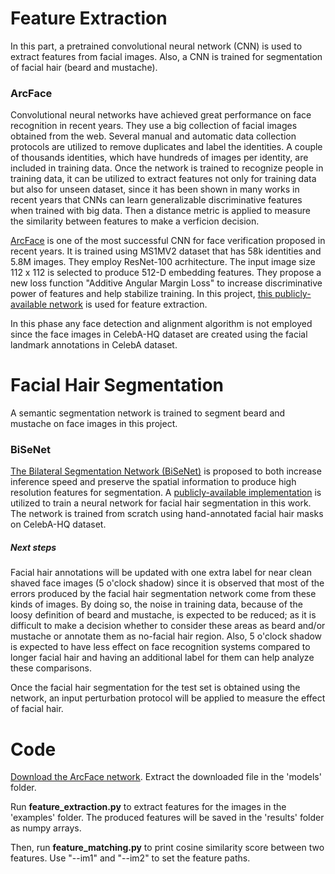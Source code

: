 # Feature Extraction

In this part, a pretrained convolutional neural network (CNN) is used to extract features from facial images. Also, a CNN is trained for segmentation of facial hair (beard and mustache).

### ArcFace
Convolutional neural networks have achieved great performance on face recognition in recent years. They use a big collection of facial images obtained from the web. Several manual and automatic data collection protocols are utilized to remove duplicates and label the identities. A couple of thousands identities, which have hundreds of images per identity, are included in training data.  Once the network is trained to recognize people in training data, it can be utilized to extract features not only for training data but also for unseen dataset, since it has been shown in many works in recent years that CNNs can learn generalizable discriminative features when trained with big data. Then a distance metric is applied to measure the similarity between features to make a verficion decision.

[ArcFace](https://openaccess.thecvf.com/content_CVPR_2019/papers/Deng_ArcFace_Additive_Angular_Margin_Loss_for_Deep_Face_Recognition_CVPR_2019_paper.pdf) is one of the most successful CNN for face verification proposed in recent years. It is trained using MS1MV2 dataset that has 58k identities and 5.8M images. They employ ResNet-100 acrhitecture. The input image size 112 x 112 is selected to produce 512-D embedding features. They propose a new loss function "Additive Angular Margin Loss" to increase discriminative power of features and help stabilize training. In this project, [this publicly-available network](https://github.com/deepinsight/insightface) is used for feature extraction. 

In this phase any face detection and alignment algorithm is not employed since the face images in CelebA-HQ dataset are created using the facial landmark annotations in CelebA dataset.

# Facial Hair Segmentation
A semantic segmentation network is trained to segment beard and mustache on face images in this project.

### BiSeNet
[The Bilateral Segmentation Network (BiSeNet)](https://openaccess.thecvf.com/content_ECCV_2018/papers/Changqian_Yu_BiSeNet_Bilateral_Segmentation_ECCV_2018_paper.pdf) is proposed to both increase inference speed and preserve the spatial information to produce high resolution features for segmentation. A [publicly-available implementation](https://github.com/zllrunning/face-parsing.PyTorch) is utilized to train a neural network for facial hair segmentation in this work. The network is trained from scratch using hand-annotated facial hair masks on CelebA-HQ dataset.

##### Next steps
Facial hair annotations will be updated with one extra label for near clean shaved face images (5 o'clock shadow) since it is observed that most of the errors produced by the facial hair segmentation network come from these kinds of images. By doing so, the noise in training data, because of the loosy definition of beard and mustache, is expected to be reduced; as it is difficult to make a decision whether to consider these areas as beard and/or mustache or annotate them as no-facial hair region. Also, 5 o'clock shadow is expected to have less effect on face recognition systems compared to longer facial hair and having an additional label for them can help analyze these comparisons.

Once the facial hair segmentation for the test set is obtained using the network, an input perturbation protocol will be applied to measure the effect of facial hair.

# Code

[Download the ArcFace network](https://drive.google.com/file/d/1Hc5zUfBATaXUgcU2haUNa7dcaZSw95h2/view?usp=sharing).
Extract the downloaded file in the 'models' folder.

Run **feature_extraction.py** to extract features for the images in the 'examples' folder. The produced features will be saved in the 'results' folder as numpy arrays.

Then, run **feature_matching.py** to print cosine similarity score between two features. Use "--im1" and "--im2" to set the feature paths.
